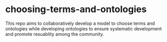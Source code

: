# choosing-terms-and-ontologies
This repo aims to collaboratively develop a model to choose terms and ontologies while developing ontologies to ensure systematic development and promote resuablity among the community.
